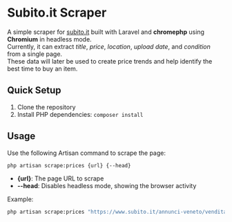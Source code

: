 # Subito.it Scraper

A simple scraper for [subito.it](https://www.subito.it/) built with Laravel and **chromephp** using **Chromium** in headless mode.  
Currently, it can extract *title*, *price*, *location*, *upload date*, and *condition* from a single page.  
These data will later be used to create price trends and help identify the best time to buy an item.


## Quick Setup
1. Clone the repository
2. Install PHP dependencies: `composer install`

## Usage

Use the following Artisan command to scrape the page:

```bash
php artisan scrape:prices {url} {--head}
```
- **{url}**: The page URL to scrape
- **--head**: Disables headless mode, showing the browser activity

Example:
```bash
php artisan scrape:prices "https://www.subito.it/annunci-veneto/vendita/usato/?q=kawasaki%20z800"
``` 
